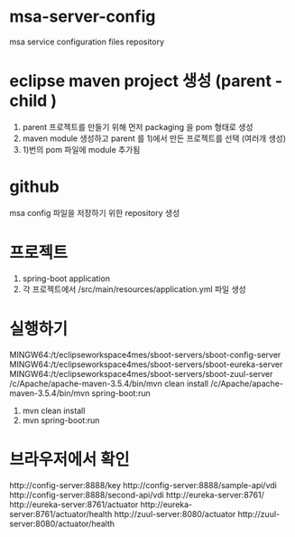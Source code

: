 # msa-server-config
  msa service configuration files repository

# eclipse maven project 생성 (parent - child )
1) parent 프로젝트를 만들기 위해 먼저 packaging 을 pom 형태로 생성 
2) maven module 생성하고 parent 를 1)에서 만든 프로젝트를 선택 (여러개 생성)
3) 1)번의 pom 파일에 module 추가됨 

# github 
  msa config 파일을 저장하기 위한 repository 생성 

# 프로젝트 
  1) spring-boot application 
  2) 각 프로젝트에서 /src/main/resources/application.yml 파일 생성 

# 실행하기 
   MINGW64:/t/eclipseworkspace4mes/sboot-servers/sboot-config-server
   MINGW64:/t/eclipseworkspace4mes/sboot-servers/sboot-eureka-server
   MINGW64:/t/eclipseworkspace4mes/sboot-servers/sboot-zuul-server
    /c/Apache/apache-maven-3.5.4/bin/mvn clean install
    /c/Apache/apache-maven-3.5.4/bin/mvn spring-boot:run
    
  1) mvn clean install 
  2) mvn spring-boot:run 

# 브라우저에서 확인 
http://config-server:8888/key
http://config-server:8888/sample-api/vdi
http://config-server:8888/second-api/vdi
http://eureka-server:8761/
http://eureka-server:8761/actuator
http://eureka-server:8761/actuator/health
http://zuul-server:8080/actuator
http://zuul-server:8080/actuator/health
